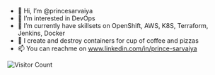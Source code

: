 - 👋 Hi, I’m @princesarvaiya
- 👀 I’m interested in DevOps
- 🌱 I’m currently have skillsets on OpenShift, AWS, K8S, Terraform, Jenkins, Docker
- 💞️ I create and destroy containers for cup of coffee and pizzas
- 📫 You can reachme on www.linkedin.com/in/prince-sarvaiya

![Visitor Count](https://profile-counter.glitch.me/princesarvaiya/count.svg)

<!---
princesarvaiya/princesarvaiya is a ✨ special ✨ repository because its `README.md` (this file) appears on your GitHub profile.
You can click the Preview link to take a look at your changes.
--->
